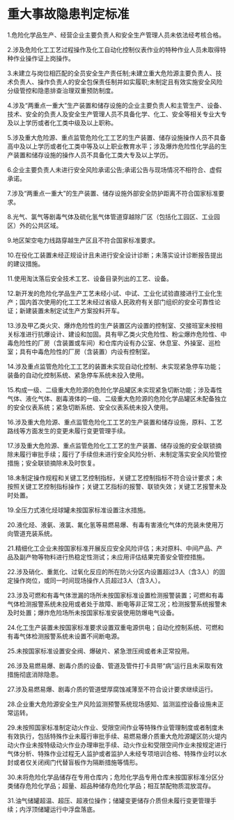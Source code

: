 # 重大事故隐患判定标准

1.危险化学品生产、经营企业主要负责人和安全生产管理人员未依法经考核合格。

2.涉及危险化工工艺过程操作及化工自动化控制仪表作业的特种作业人员未取得特种作业操作证上岗操作。

3.未建立与岗位相匹配的全员安全生产责任制;未建立重大危险源主要负责人、技术负责人、操作负责人的安全包保责任制并如实履职;未制定且有效实施安全风险分级管控和隐患排查治理双重预防制度。

4.涉及“两重点一重大”生产装置和储存设施的企业主要负责人和主管生产、设备、技术、安全的负责人及安全生产管理人员不具备化学、化工、安全等相关专业大专及以上学历或者化工类中级及以上职称。

5.涉及重大危险源、重点监管危险化工工艺的生产装置、储存设施操作人员不具备高中及以上学历或者化工类中等及以上职业教育水平；涉及爆炸危险性化学品的生产装置和储存设施的操作人员不具备化工类大专及以上学历。

6.企业主要负责人未进行安全风险承诺公告;承诺公告与现场情况不相符合、虚假承诺。

7.涉及“两重点一重大”的生产装置、储存设施外部安全防护距离不符合国家标准要求。

8.光气、氯气等剧毒气体及硫化氢气体管道穿越除厂区（包括化工园区、工业园区）外的公共区域。

9.地区架空电力线路穿越生产区且不符合国家标准要求。

10.在役化工装置未经正规设计且未进行安全设计诊断；未落实设计诊断报告提出的建议措施。

11.使用淘汰落后安全技术工艺、设备目录列出的工艺、设备。

12.新开发的危险化学品生产工艺未经小试、中试、工业化试验直接进行工业化生产；国内首次使用的化工工艺未经过省级人民政府有关部门组织的安全可靠性论证；新建装置未制定试生产方案投料开车。

13.涉及甲乙类火灾、爆炸危险性的生产装置区内设置的控制室、交接班室未按相关标准进行抗爆设计、建设和加固。具有甲乙类火灾危险性、粉尘爆炸危险性、中毒危险性的厂房（含装置或车间）和仓库内设有办公室、休息室、外操室、巡检室；具有中毒危险性的厂房（含装置）内设有控制室。

14.涉及重点监管危险化工工艺的装置未实现自动化控制、未实现紧急停车功能；装备的自动化控制系统、紧急停车系统未投入使用。

15.构成一级、二级重大危险源的危险化学品罐区未实现紧急切断功能；涉及毒性气体、液化气体、剧毒液体的一级、二级重大危险源的危险化学品罐区未配备独立的安全仪表系统；紧急切断系统、安全仪表系统未投入使用。

16.涉及重大危险源、重点监管危险化工工艺的生产装置和储存设施，原料、工艺路线等方面发生的变更未履行变更管理手续。

17.涉及重大危险源、重点监管危险化工工艺的生产装置、储存设施的安全联锁摘除未履行审批手续；履行了手续但未进行安全风险分析、未制定落实安全风险管控措施；安全联锁摘除未及时恢复。

18.未制定操作规程和关键工艺控制指标，关键工艺控制指标不符合设计要求；未按照关键工艺控制指标操作；关键工艺指标的报警、联锁失效；关键工艺报警未及时处置。

19.全压力式液化烃球罐未按国家标准设置注水措施。

20.液化烃、液氨、液氯、氟化氢等易燃易爆、有毒有害液化气体的充装未使用万向管道充装系统。

21.精细化工企业未按国家标准开展反应安全风险评估；未对原料、中间产品、产品及副产物等物料进行热稳定性测试；未应用评估结果完善安全管控措施。

22.涉及硝化、重氮化、过氧化反应的所在防火分区内设置超过3人（含3人）的固定操作岗位，或同一时间现场操作人员超过3人（含3人）。

23.涉及可燃和有毒气体泄漏的场所未按国家标准设置检测报警装置；可燃和有毒气体检测报警系统未投用或者处于故障、断电等非正常工况；检测报警系统报警未及时处置；爆炸危险场所未按国家标准安装使用防爆电气设备。

24.化工生产装置未按国家标准要求设置双重电源供电；自动化控制系统、可燃和有毒气体检测报警系统未设置不间断电源。

25.未按国家标准设置安全阀、爆破片、紧急泄压阀或者未正常投用。

26.涉及易燃易爆、剧毒介质的设备、管道及管件打卡具带“病”运行且未采取有效措施彻底消除隐患。

27.涉及易燃易爆、剧毒介质的管道壁厚腐蚀减薄至不符合设计要求继续运行。

28.企业重大危险源安全生产风险监测预警系统现场感知、监测监控设备设施未正常运转。

29.未按照国家标准制定动火作业、受限空间作业等特殊作业管理制度或者制度未有效执行，包括特殊作业未履行审批手续、易燃易爆介质重大危险源罐区防火堤内动火作业未按特级动火作业办理审批手续、动火作业和受限空间作业未按规定进行气体分析、特殊作业过程无人监护或者监护人未经专项培训合格、特殊作业时以水封或者仅关闭阀门代替盲板作为隔断措施等情形。

30.未将危险化学品储存在专用仓库内；危险化学品专用仓库未按国家标准分区分类储存危险化学品；超量、超品种储存危险化学品；相互禁配物质混放混存。

31.油气储罐超温、超压、超液位操作；储罐变更储存介质但未履行变更管理手续；内浮顶储罐运行中浮盘落底。
